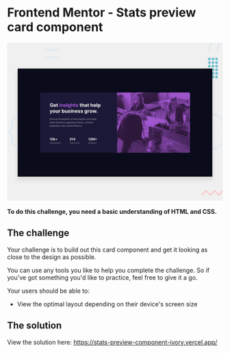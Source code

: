 # Frontend Mentor - Stats preview card component

![Design preview for the Stats preview card component coding challenge](./design/desktop-preview.jpg)


**To do this challenge, you need a basic understanding of HTML and CSS.**

## The challenge

Your challenge is to build out this card component and get it looking as close to the design as possible.

You can use any tools you like to help you complete the challenge. So if you've got something you'd like to practice, feel free to give it a go.

Your users should be able to:

- View the optimal layout depending on their device's screen size

## The solution
View the solution here: https://stats-preview-component-ivory.vercel.app/

